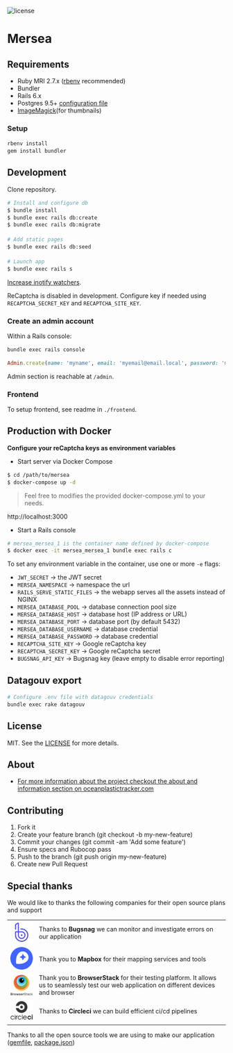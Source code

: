 ![license](https://img.shields.io/dub/l/vibe-d.svg)

# Mersea

## Requirements

- Ruby MRI 2.7.x ([rbenv](https://github.com/rbenv/rbenv) recommended)
- Bundler
- Rails 6.x
- Postgres 9.5+ [configuration file](https://github.com/FranckKe/mersea/blob/master/config/database.yml)
- [ImageMagick](https://www.imagemagick.org/script/index.php)(for thumbnails)

### Setup

```sh
rbenv install
gem install bundler
```

## Development

Clone repository.

```sh
# Install and configure db
$ bundle install
$ bundle exec rails db:create
$ bundle exec rails db:migrate

# Add static pages
$ bundle exec rails db:seed

# Launch app
$ bundle exec rails s
```

[Increase inotify watchers](https://github.com/guard/listen/wiki/Increasing-the-amount-of-inotify-watchers).

ReCaptcha is disabled in development. Configure key if needed using `RECAPTCHA_SECRET_KEY` and `RECAPTCHA_SITE_KEY`.

### Create an admin account

Within a Rails console:

```sh
bundle exec rails console
```

```rb
Admin.create(name: 'myname', email: 'myemail@email.local', password: 'mypassword')
```

Admin section is reachable at `/admin`.

### Frontend

To setup frontend, see readme in `./frontend`.

## Production with Docker

**Configure your reCaptcha keys as environment variables**

- Start server via Docker Compose

```sh
$ cd /path/to/mersea
$ docker-compose up -d
```

> Feel free to modifies the provided docker-compose.yml to your needs.

http://localhost:3000

- Start a Rails console

```sh
# mersea_mersea_1 is the container name defined by docker-compose
$ docker exec -it mersea_mersea_1 bundle exec rails c
```

To set any environment variable in the container, use one or more `-e` flags:

- `JWT_SECRET` → the JWT secret
- `MERSEA_NAMESPACE` → namespace the url
- `RAILS_SERVE_STATIC_FILES` → the webapp serves all the assets instead of NGINX
- `MERSEA_DATABASE_POOL` → database connection pool size
- `MERSEA_DATABASE_HOST` → database host (IP address or URL)
- `MERSEA_DATABASE_PORT` → database port (by default 5432)
- `MERSEA_DATABASE_USERNAME` → database credential
- `MERSEA_DATABASE_PASSWORD` → database credential
- `RECAPTCHA_SITE_KEY` → Google reCaptcha key
- `RECAPTCHA_SECRET_KEY` → Google reCaptcha secret
- `BUGSNAG_API_KEY` → Bugsnag key (leave empty to disable error reporting)

## Datagouv export

```sh
# Configure .env file with datagouv credentials
bundle exec rake datagouv
```

## License

MIT. See the [LICENSE](https://github.com/FranckKe/mersea/blob/master/LICENSE) for more details.

## About

- [For more information about the project checkout the about and information section on oceanplastictracker.com](https://oceanplastictracker.com)

## Contributing

1. Fork it
2. Create your feature branch (git checkout -b my-new-feature)
3. Commit your changes (git commit -am 'Add some feature')
4. Ensure specs and Rubocop pass
5. Push to the branch (git push origin my-new-feature)
6. Create new Pull Request

## Special thanks

We would like to thanks the following companies for their open source plans and support

|                                                                                |                                                                                                                                                |
| :----------------------------------------------------------------------------: | :--------------------------------------------------------------------------------------------------------------------------------------------- |
|        [![Bugsnag](thanks_logos/bugsnagx128.png)](https://bugsnag.com)         | Thanks to **Bugsnag** we can monitor and investigate errors on our application                                                                 |
|          [![Mapbox](thanks_logos/mapboxx128.png)](https://mapbox.com)          | Thank you to **Mapbox** for their mapping services and tools                                                                                   |
| [![BrowserStack](thanks_logos/browserstackx128.png)](https://browserstack.com) | Thank you to **BrowserStack** for their testing platform. It allows us to seamlessly test our web application on different devices and browser |
|      [![Circle-ci](thanks_logos/circlecix128.png)](https://circleci.com)       | Thanks to **Circleci** we can build efficient ci/cd pipelines                                                                                  |

Thanks to all the open source tools we are using to make our application ([gemfile](Gemfile), [package.json](front/package.json))
